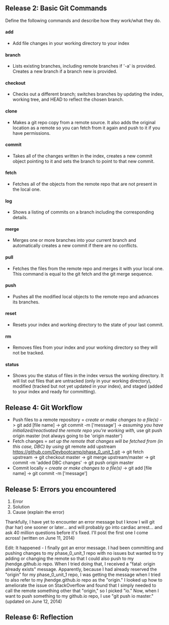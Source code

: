 ## Release 2: Basic Git Commands
Define the following commands and describe how they work/what they do.  


#### add
- Add file changes in your working directory to your index

#### branch
- Lists existing branches, including remote branches if '-a' is provided. Creates a new branch if a branch new is provided.

#### checkout
- Checks out a different branch; switches branches by updating the index, working tree, and HEAD to reflect the chosen branch.

#### clone
- Makes a git repo copy from a remote source. It also adds the original location as a remote so you can fetch from it again and push to it if you have permissions.

#### commit
- Takes all of the changes written in the index, creates a new commit object pointing to it and sets the branch to point to that new commit.

#### fetch
- Fetches all of the objects from the remote repo that are not present in the local one.

#### log
- Shows a listing of commits on a branch including the corresponding details.

#### merge
- Merges one or more branches into your current branch and automatically creates a new commit if there are no conflicts.

#### pull
- Fetches the files from the remote repo and merges it with your local one. This command is equal to the git fetch and the git merge sequence. 

#### push
- Pushes all the modified local objects to the remote repo and advances its branches.

#### reset
- Resets your index and working directory to the state of your last commit. 

#### rm
- Removes files from your index and your working directory so they will not be tracked.

#### status
- Shows you the status of files in the index versus the working directory. It will list out files that are untracked (only in your working directory), modified (tracked but not yet updated in your index), and staged (added to your index and ready for committing).


## Release 4: Git Workflow

- Push files to a remote repository = *create or make changes to a file(s)* -> git add [file name] -> git commit -m ['message'] -> *assuming you have initialized/reactivated the remote repo you're working with,* use git push origin master (not always going to be 'origin master')
- Fetch changes = *set up the remote that changes will be fetched from (in this case, DBC) by using* git remote add upstream https://github.com/Devbootcamp/phase_0_unit_1.git -> git fetch upstream -> git checkout master -> git merge upstream/master -> git commit -m 'added DBC changes' -> git push origin master
- Commit locally = *create or make changes to a file(s)* -> git add [file name] -> git commit -m ['message']

## Release 5: Errors you encountered
1. Error
2. Solution
3. Cause (explain the error)

Thankfully, I have yet to encounter an error message but I know I will git (har har) one sooner or later... and will probably go into cardiac arrest... and ask 40 million questions before it's fixed. I'll post the first one I come across! (written on June 11, 2014)

Edit: It happened - I finally got an error message. I had been committing and pushing changes to my phase_0_unit_1 repo with no issues but wanted to try adding or changing the remote so that I could also push to my jhendge.github.io repo. When I tried doing that, I received a "fatal: origin already exists" message. Apparently, because I had already reserved the "origin" for my phase_0_unit_1 repo, I was getting the message when I tried to also refer to my jhendge.github.io repo as the "origin." I looked up how to ameliorate the issue on StackOverflow and found that I simply needed to call the remote something other that "origin," so I picked "io." Now, when I want to push something to my github.io repo, I use "git push io master." (updated on June 12, 2014)

## Release 6: Reflection